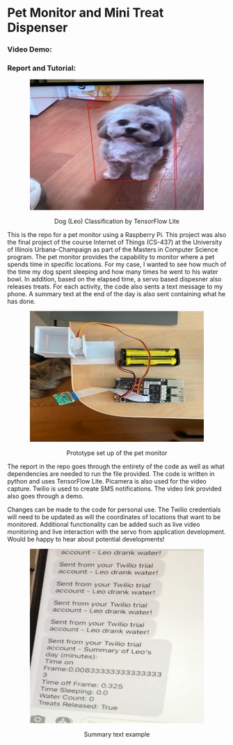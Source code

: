 # Pet Monitor and Mini Treat Dispenser 

### Video Demo: 
### Report and Tutorial:

<p align = "center">
<img src="./dog.jpg" alt="alt text" width=400 height=300>
</p>

<p align = "center">
Dog (Leo) Classification by TensorFlow Lite
</p>

This is the repo for a pet monitor using a Raspberry Pi. This project was also the final project of the course Internet of Things (CS-437) at the University of Illinois Urbana-Champaign as part of the Masters in Computer Science program. The pet monitor provides the capability to monitor where a pet spends time in specific locations. For my case, I wanted to see how much of the time my dog spent sleeping and how many times he went to his water bowl. In addition, based on the elapsed time, a servo based dispesner also releases treats. For each activity, the code also sents a text message to my phone. A summary text at the end of the day is also sent containing what he has done. 

<p align = "center">
<img src="./layout.jpeg" alt="alt text" width=400 height=300>
</p>

<p align = "center">
Prototype set up of the pet monitor
</p>

The report in the repo goes through the entirety of the code as well as what dependencies are needed to run the file provided. The code is written in python and uses TensorFlow Lite. Picamera is also used for the video capture. Twilio is used to create SMS notifications. The video link provided also goes through a demo. 

Changes can be made to the code for personal use. The Twilio credentials will need to be updated as will the coordinates of locations that want to be monitored. Additional functionality can be added such as live video monitoring and live interaction with the servo from application development. Would be happy to hear about potential developments!


<p align = "center">
<img src="./summary_text.jpg" alt="alt text" width=400 height=400>
</p>

<p align = "center">
Summary text example
</p>

